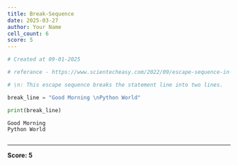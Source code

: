 ```yaml
---
title: Break-Sequence
date: 2025-03-27
author: Your Name
cell_count: 6
score: 5
---
```


```python
# Created at 09-01-2025
```


```python
# referance - https://www.scientecheasy.com/2022/09/escape-sequence-in-python.html
```


```python
# \n: This escape sequence breaks the statement line into two lines.
```


```python
break_line = "Good Morning \nPython World"
```


```python
print(break_line)
```

    Good Morning 
    Python World



```python

```


---
**Score: 5**
